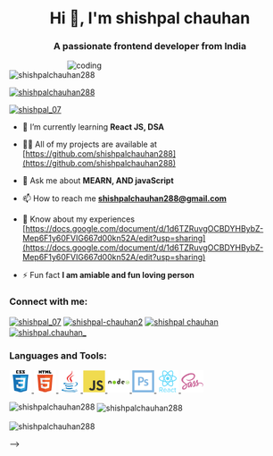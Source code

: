 <h1 align="center">Hi 👋, I'm shishpal chauhan</h1>
<h3 align="center">A passionate frontend developer from India</h3>

<img align="right" alt="coding" width="400" src="https://media.tenor.com/flflC6GFzO8AAAAM/sultan-alrefaei-programmer.gif">

<p align="left"> <img src="https://komarev.com/ghpvc/?username=shishpalchauhan288&label=Profile%20views&color=0e75b6&style=flat" alt="shishpalchauhan288" /> </p>

<p align="left"> <a href="https://github.com/ryo-ma/github-profile-trophy"><img src="https://github-profile-trophy.vercel.app/?username=shishpalchauhan288" alt="shishpalchauhan288" /></a> </p>

<p align="left"> <a href="https://twitter.com/shishpal_07" target="blank"><img src="https://img.shields.io/twitter/follow/shishpal_07?logo=twitter&style=for-the-badge" alt="shishpal_07" /></a> </p>

- 🌱 I’m currently learning **React JS, DSA**

- 👨‍💻 All of my projects are available at [https://github.com/shishpalchauhan288](https://github.com/shishpalchauhan288)

- 💬 Ask me about **MEARN, AND javaScript**

- 📫 How to reach me **shishpalchauhan288@gmail.com**

- 📄 Know about my experiences [https://docs.google.com/document/d/1d6TZRuvgOCBDYHBybZ-Mep6F1y60FVIG667d00kn52A/edit?usp=sharing](https://docs.google.com/document/d/1d6TZRuvgOCBDYHBybZ-Mep6F1y60FVIG667d00kn52A/edit?usp=sharing)

- ⚡ Fun fact **I am amiable and fun loving person**

<h3 align="left">Connect with me:</h3>
<p align="left">
<a href="https://twitter.com/shishpal_07" target="blank"><img align="center" src="https://raw.githubusercontent.com/rahuldkjain/github-profile-readme-generator/master/src/images/icons/Social/twitter.svg" alt="shishpal_07" height="30" width="40" /></a>
<a href="https://linkedin.com/in/shishpal-chauhan2" target="blank"><img align="center" src="https://raw.githubusercontent.com/rahuldkjain/github-profile-readme-generator/master/src/images/icons/Social/linked-in-alt.svg" alt="shishpal-chauhan2" height="30" width="40" /></a>
<a href="https://fb.com/shishpal chauhan" target="blank"><img align="center" src="https://raw.githubusercontent.com/rahuldkjain/github-profile-readme-generator/master/src/images/icons/Social/facebook.svg" alt="shishpal chauhan" height="30" width="40" /></a>
<a href="https://instagram.com/shishpal.chauhan_" target="blank"><img align="center" src="https://raw.githubusercontent.com/rahuldkjain/github-profile-readme-generator/master/src/images/icons/Social/instagram.svg" alt="shishpal.chauhan_" height="30" width="40" /></a>
</p>

<h3 align="left">Languages and Tools:</h3>
<p align="left"> <a href="https://www.w3schools.com/css/" target="_blank" rel="noreferrer"> <img src="https://raw.githubusercontent.com/devicons/devicon/master/icons/css3/css3-original-wordmark.svg" alt="css3" width="40" height="40"/> </a> <a href="https://www.w3.org/html/" target="_blank" rel="noreferrer"> <img src="https://raw.githubusercontent.com/devicons/devicon/master/icons/html5/html5-original-wordmark.svg" alt="html5" width="40" height="40"/> </a> <a href="https://www.java.com" target="_blank" rel="noreferrer"> <img src="https://raw.githubusercontent.com/devicons/devicon/master/icons/java/java-original.svg" alt="java" width="40" height="40"/> </a> <a href="https://developer.mozilla.org/en-US/docs/Web/JavaScript" target="_blank" rel="noreferrer"> <img src="https://raw.githubusercontent.com/devicons/devicon/master/icons/javascript/javascript-original.svg" alt="javascript" width="40" height="40"/> </a> <a href="https://nodejs.org" target="_blank" rel="noreferrer"> <img src="https://raw.githubusercontent.com/devicons/devicon/master/icons/nodejs/nodejs-original-wordmark.svg" alt="nodejs" width="40" height="40"/> </a> <a href="https://www.photoshop.com/en" target="_blank" rel="noreferrer"> <img src="https://raw.githubusercontent.com/devicons/devicon/master/icons/photoshop/photoshop-line.svg" alt="photoshop" width="40" height="40"/> </a> <a href="https://reactjs.org/" target="_blank" rel="noreferrer"> <img src="https://raw.githubusercontent.com/devicons/devicon/master/icons/react/react-original-wordmark.svg" alt="react" width="40" height="40"/> </a> <a href="https://sass-lang.com" target="_blank" rel="noreferrer"> <img src="https://raw.githubusercontent.com/devicons/devicon/master/icons/sass/sass-original.svg" alt="sass" width="40" height="40"/> </a> </p>

<p><img align="left" src="https://github-readme-stats.vercel.app/api/top-langs?username=shishpalchauhan288&show_icons=true&locale=en&layout=compact" alt="shishpalchauhan288" /></p>

<p>&nbsp;<img align="center" src="https://github-readme-stats.vercel.app/api?username=shishpalchauhan288&show_icons=true&locale=en" alt="shishpalchauhan288" /></p>

<p><img align="center" src="https://github-readme-streak-stats.herokuapp.com/?user=shishpalchauhan288&" alt="shishpalchauhan288" /></p>
-->
